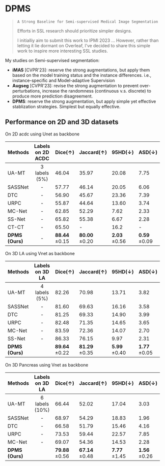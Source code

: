# DPMS
> `A Strong Baseline for Semi-supervised Medical Image Segmentation`
> 
> Efforts in SSL research should prioritize simpler designs.
>
> I initialliy aim to submit this work to IPMI 2023 ... However, rather than letting it lie dormant on Overleaf, I've decided to share this simple work to inspire more interesting SSL studies.


My studies on Semi-supervised segmentation:
- **iMAS** [CVPR'23]: reserve the strong augmentations, but apply them based on the model training status and the instance differences. i.e., instance-specific and Model-adaptive Supervision
- **Augseg** [CVPR'23]: revise the strong augmentation to prevent over-perturbations, increase the randomness (continuous v.s. discrete) to produce more prediction disagreement.
- **DPMS**: reserve the strong augmentation, but apply simple yet effective stablization strategies. Simplest but equally effective.

## Performance on 2D and 3D datasets

On 2D acdc using Unet as backbone

| Methods         | Labels on 2D ACDC | Dice($\uparrow$)     | Jaccard($\uparrow$)  | 95HD($\downarrow$)    | ASD($\downarrow$)     |
| --------------- | :---------------: | -------------------- | -------------------- | ------------------- | ------------------- |
| UA-MT           |   3 labels (5%)   | 46.04                | 35.97                | 20.08               | 7.75                |
| SASSNet         |         -         | 57.77                | 46.14                | 20.05               | 6.06                |
| DTC             |         -         | 56.90                | 45.67                | 23.36               | 7.39                |
| URPC            |         -         | 55.87                | 44.64                | 13.60               | 3.74                |
| MC-Net          |         -         | 62.85                | 52.29                | 7.62                | 2.33                |
| SS-Net          |         -         | 65.82                | 55.38                | 6.67                | 2.28                |
| CT-CT           |         -         | 65.50                | -                    | 16.2                | -                   |
| **DPMS (Ours)** |         -         | **88.44** $\pm 0.15$ | **80.00** $\pm 0.20$ | **2.03** $\pm 0.56$ | **0.59** $\pm 0.09$ |




On 3D LA using Vnet as backbone

| Methods         | Labels on 3D LA | Dice($\uparrow$) | Jaccard($\uparrow$) | 95HD($\downarrow$) | ASD($\downarrow$) |
| --------------- | :-------------: | ---------------- | ------------------- | ---------------- | --------------- |
| UA-MT           |    4 labels (5%)    | 82.26            | 70.98               | 13.71            | 3.82            |
| SASSNet         |        -        | 81.60            | 69.63               | 16.16            | 3.58            |
| DTC             |        -        | 81.25            | 69.33               | 14.90            | 3.99            |
| URPC            |        -        | 82.48            | 71.35               | 14.65            | 3.65            |
| MC-Net          |        -        | 83.59            | 72.36               | 14.07            | 2.70            |
| SS-Net          |        -        | 86.33            | 76.15               | 9.97             | 2.31            |
| **DPMS (Ours)** |                 | **89.64**  $\pm 0.22$      |     **81.29** $\pm 0.35$            |        **5.99** $\pm 0.40$      | **1.77** $\pm 0.05$ |


On 3D Pancreas using Vnet as backbone

| Methods         | Labels on 3D LA | Dice($\uparrow$) | Jaccard($\uparrow$) | 95HD($\downarrow$) | ASD($\downarrow$) |
| --------------- | :-------------: | ---------------- | ------------------- | ---------------- | --------------- |
| UA-MT           |    6 labels (10%)    | 66.44            | 52.02              | 17.04            | 3.03            |
| SASSNet         |        -        | 68.97            | 54.29               | 18.83            | 1.96            |
| DTC             |        -        | 66.58            | 51.79               | 15.46            | 4.16            |
| URPC            |        -        | 73.53            | 59.44               | 22.57            | 7.85            |
| MC-Net          |        -        | 69.07            | 54.36               | 14.53            | 2.28            |
| **DPMS (Ours)** |                 | **79.88**  $\pm 0.56$      |     **67.14** $\pm 0.48$            |        **7.77** $\pm 1.45$      | **1.56** $\pm 0.26$ |



